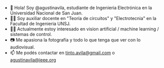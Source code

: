 - 👋 Hola! Soy @agustinavila, estudiante de Ingenieria Electrónica en la Universidad Nacional de San Juan.
- 👨‍🏫 Soy auxiliar docente en "Teoría de circuitos" y "Electrotecnia" en la Facultad de Ingenieria UNSJ.
- 🧑‍💻 Actualmente estoy interesado en vision artificial / machine learning / sistemas de control.
- 📷 Me apasiona la fotografía y todo lo que tenga que ver con lo audiovisual.
- 📫 Me podés contactar en tinto.avila@gmail.com o agustinavila@ieee.org
